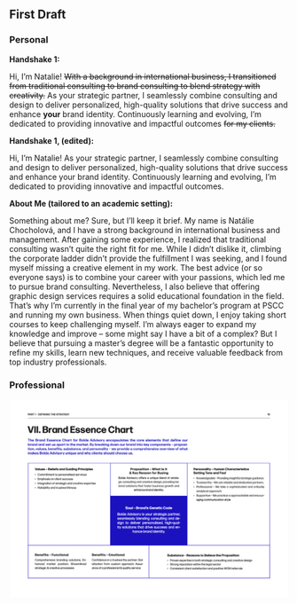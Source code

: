 ## First Draft
### Personal
**Handshake 1:**

Hi, I’m Natalie! ~~With a background in international business, I transitioned from traditional consulting to brand consulting to blend strategy with creativity.~~ As your strategic partner, I seamlessly combine consulting and design to deliver personalized, high-quality solutions that drive success and enhance **your** brand identity. Continuously learning and evolving, I’m dedicated to providing innovative and impactful outcomes ~~for my clients.~~


**Handshake 1, (edited):** 

Hi, I’m Natalie! As your strategic partner, I seamlessly combine consulting and design to deliver personalized, high-quality solutions that drive success and enhance your brand identity. Continuously learning and evolving, I’m dedicated to providing innovative and impactful outcomes.


**About Me (tailored to an academic setting):**

Something about me? Sure, but I’ll keep it brief.
My name is Natálie Chocholová, and I have a strong background in international business and management. After gaining some experience, I realized that traditional consulting wasn’t quite the right fit for me. While I didn’t dislike it, climbing the corporate ladder didn’t provide the fulfillment I was seeking, and I found myself missing a creative element in my work. The best advice (or so everyone says) is to combine your career with your passions, which led me to pursue brand consulting. Nevertheless, I also believe that offering graphic design services requires a solid educational foundation in the field.
That’s why I’m currently in the final year of my bachelor’s program at PSCC and running my own business. When things quiet down, I enjoy taking short courses to keep challenging myself. I’m always eager to expand my knowledge and improve – some might say I have a bit of a complex? But I believe that pursuing a master’s degree will be a fantastic opportunity to refine my skills, learn new techniques, and receive valuable feedback from top industry professionals.



### Professional 
<img src="ba-brand-essence.png" alt="Alt Text" width="800" />
